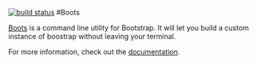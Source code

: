 [![build status](https://secure.travis-ci.org/jgallen23/boots.png)](http://travis-ci.org/jgallen23/boots)
#Boots

[Boots](http://projects.jga.me/boots/) is a command line utility for Bootstrap.  It will let you build a custom instance of boostrap without leaving your terminal. 

For more information, check out the [documentation](http://projects.jga.me/boots/).

